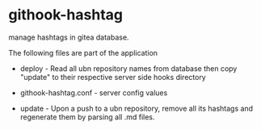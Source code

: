 # githook-hashtag
manage hashtags in gitea database.

The following files are part of the application

- deploy - Read all ubn repository names from database then copy "update" to their respective server side hooks directory

- githook-hashtag.conf - server config values

- update - Upon a push to a ubn repository, remove all its hashtags and regenerate them by parsing all .md files.

